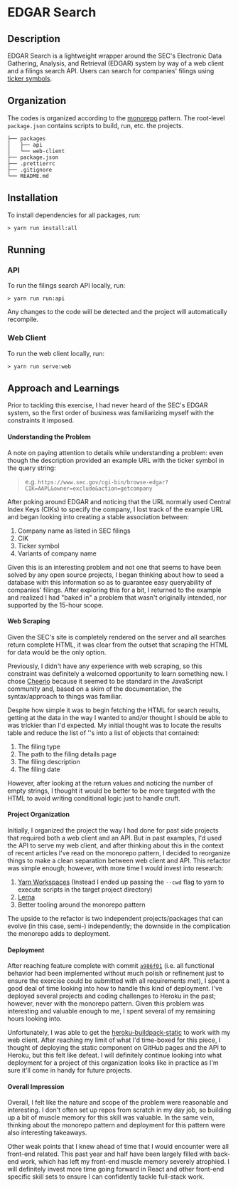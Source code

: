 # EDGAR Search

## Description

EDGAR Search is a lightweight wrapper around the SEC's Electronic Data Gathering, Analysis, and Retrieval (EDGAR) system by way of a web client and a filings search API. Users can search for companies' filings using [ticker symbols](https://en.wikipedia.org/wiki/Ticker_symbol).

## Organization

The codes is organized according to the [monorepo](https://en.wikipedia.org/wiki/Monorepo) pattern. The root-level `package.json` contains scripts to build, run, etc. the projects.

    ├── packages
    │   ├── api
    │   └── web-client
    ├── package.json
    ├── .prettierrc
    ├── .gitignore
    └── README.md

## Installation

To install dependencies for all packages, run:

```shell
> yarn run install:all
```

## Running

### API

To run the filings search API locally, run:

```shell
> yarn run run:api
```

Any changes to the code will be detected and the project will automatically recompile.

### Web Client

To run the web client locally, run:

```shell
> yarn run serve:web
```

## Approach and Learnings

Prior to tackling this exercise, I had never heard of the SEC's EDGAR system, so the first order of business was familiarizing myself with the constraints it imposed.

#### Understanding the Problem

A note on paying attention to details while understanding a problem: even though the description provided an example URL with the ticker symbol in the query string:

> e.g. `https://www.sec.gov/cgi-bin/browse-edgar?CIK=AAPL&owner=exclude&action=getcompany`

After poking around EDGAR and noticing that the URL normally used Central Index Keys (CIKs) to specify the company, I lost track of the example URL and began looking into creating a stable association between:

1. Company name as listed in SEC filings
2. CIK
3. Ticker symbol
4. Variants of company name

Given this is an interesting problem and not one that seems to have been solved by any open source projects, I began thinking about how to seed a database with this information so as to guarantee easy queryability of companies' filings. After exploring this for a bit, I returned to the example and realized I had "baked in" a problem that wasn't originally intended, nor supported by the 15-hour scope.

#### Web Scraping

Given the SEC's site is completely rendered on the server and all searches return complete HTML, it was clear from the outset that scraping the HTML for data would be the only option.

Previously, I didn't have any experience with web scraping, so this constraint was definitely a welcomed opportunity to learn something new. I chose [Cheerio](https://cheerio.js.org/) because it seemed to be standard in the JavaScript community and, based on a skim of the documentation, the syntax/approach to things was familiar.

Despite how simple it was to begin fetching the HTML for search results, getting at the data in the way I wanted to and/or thought I should be able to was trickier than I'd expected. My initial thought was to locate the results table and reduce the list of '<tr>'s into a list of objects that contained:

1. The filing type
2. The path to the filing details page
3. The filing description
4. The filing date

However, after looking at the return values and noticing the number of empty strings, I thought it would be better to be more targeted with the HTML to avoid writing conditional logic just to handle cruft.

#### Project Organization

Initially, I organized the project the way I had done for past side projects that required both a web client and an API. But in past examples, I'd used the API to serve my web client, and after thinking about this in the context of recent articles I've read on the monorepo pattern, I decided to reorganize things to make a clean separation between web client and API. This refactor was simple enough; however, with more time I would invest into research:

1. [Yarn Workspaces](https://yarnpkg.com/lang/en/docs/workspaces/) (Instead I ended up passing the `--cwd` flag to yarn to execute scripts in the target project directory)
2. [Lerna](https://github.com/lerna/lerna)
3. Better tooling around the monorepo pattern

The upside to the refactor is two independent projects/packages that can evolve (in this case, semi-) independently; the downside in the complication the monorepo adds to deployment.

#### Deployment

After reaching feature complete with commit [`a986f01`](https://github.com/epps/edgar-search-client/commit/a986f01a427ca7b12bd40657596188e4cb50e7da) (i.e. all functional behavior had been implemented without much polish or refinement just to ensure the exercise could be submitted with all requirements met), I spent a good deal of time looking into how to handle this kind of deployment. I've deployed several projects and coding challenges to Heroku in the past; however, never with the monorepo pattern. Given this problem was interesting and valuable enough to me, I spent several of my remaining hours looking into.

Unfortunately, I was able to get the [heroku-buildpack-static](https://github.com/heroku/heroku-buildpack-static) to work with my web client. After reaching my limit of what I'd time-boxed for this piece, I thought of deploying the static component on GitHub pages and the API to Heroku, but this felt like defeat. I will definitely continue looking into what deployment for a project of this organization looks like in practice as I'm sure it'll come in handy for future projects.

#### Overall Impression

Overall, I felt like the nature and scope of the problem were reasonable and interesting. I don't often set up repos from scratch in my day job, so building up a bit of muscle memory for this skill was valuable. In the same vein, thinking about the monorepo pattern and deployment for this pattern were also interesting takeaways.

Other weak points that I knew ahead of time that I would encounter were all front-end related. This past year and half have been largely filled with back-end work, which has left my front-end muscle memory severely atrophied. I will definitely invest more time going forward in React and other front-end specific skill sets to ensure I can confidently tackle full-stack work.
